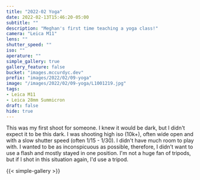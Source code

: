 ```yaml
---
title: "2022-02 Yoga"
date: 2022-02-13T15:46:20-05:00
subtitle: ""
description: "Meghan's first time teaching a yoga class!"
camera: "Leica M11"
lens: ""
shutter_speed: ""
iso: ""
aperature: ""
simple_gallery: true
gallery_feature: false
bucket: "images.mccurdyc.dev"
prefix: "images/2022/02/09-yoga"
image: "/images/2022/02/09-yoga/L1001219.jpg"
tags:
- Leica M11
- Leica 28mm Summicron
draft: false
hide: true
---
```


This was my first shoot for someone. I knew it would be dark, but I didn't expect
it to be this dark. I was shooting high iso (10k+), often wide open and with a
slow shutter speed (often 1/15 - 1/30). I didn't have much room to play with.
I wanted to be as inconspicuous as possible, therefore, I didn't want to use a
flash and mostly stayed in one position. I'm not a huge fan of tripods, but if I
shot in this situation again, I'd use a tripod.

{{< simple-gallery >}}
